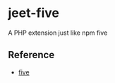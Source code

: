 # jeet-five
A PHP extension just like npm five

## Reference
 - [five](https://github.com/jackdcrawford/five)

